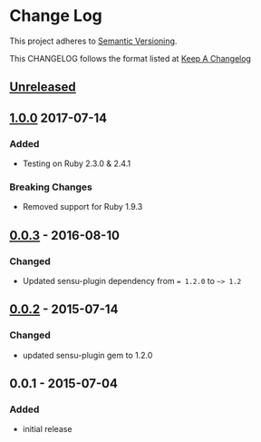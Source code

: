 # Change Log
This project adheres to [Semantic Versioning](http://semver.org/).

This CHANGELOG follows the format listed at [Keep A Changelog](http://keepachangelog.com/)

## [Unreleased]

## [1.0.0] 2017-07-14
### Added
- Testing on Ruby 2.3.0 & 2.4.1

### Breaking Changes
- Removed support for Ruby 1.9.3

## [0.0.3] - 2016-08-10
### Changed
- Updated sensu-plugin dependency from `= 1.2.0` to `~> 1.2`

## [0.0.2] - 2015-07-14
### Changed
- updated sensu-plugin gem to 1.2.0

## 0.0.1 - 2015-07-04
### Added
- initial release

[Unreleased]: https://github.com/sensu-plugins/sensu-plugins-openvpn/compare/1.0.1...HEAD
[1.0.0]: https://github.com/sensu-plugins/sensu-plugins-openvpn/compare/0.0.3...1.0.0
[0.0.3]: https://github.com/sensu-plugins/sensu-plugins-openvpn/compare/0.0.2...0.0.3
[0.0.2]: https://github.com/sensu-plugins/sensu-plugins-openvpn/compare/0.0.1...0.0.2
